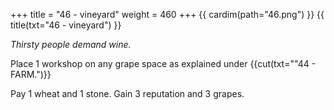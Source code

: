 +++
title = "46 - vineyard"
weight = 460
+++
{{ cardim(path="46.png") }}
{{ title(txt="46 - vineyard") }}


*Thirsty people demand wine.*

Place 1 workshop on any grape space as explained under
{{cut(txt=""44 - FARM.")}}

Pay 1 wheat and 1 stone. Gain 3 reputation and 3 grapes.
